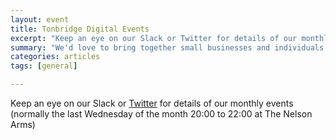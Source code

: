 ```yaml
---
layout: event
title: Tonbridge Digital Events
excerpt: "Keep an eye on our Slack or Twitter for details of our monthly events"
summary: "We'd love to bring together small businesses and individuals throughout Tonbridge looking to chat about all aspects of their digital strategy. Whether you're working in technology, the Web or a complete novice/outsider looking for advice then please come along."
categories: articles
tags: [general]

---
```


Keep an eye on our Slack or [Twitter](https://twitter.com/tonbridigital) for details of our monthly events (normally the last Wednesday of the month 20:00 to 22:00 at The Nelson Arms)
